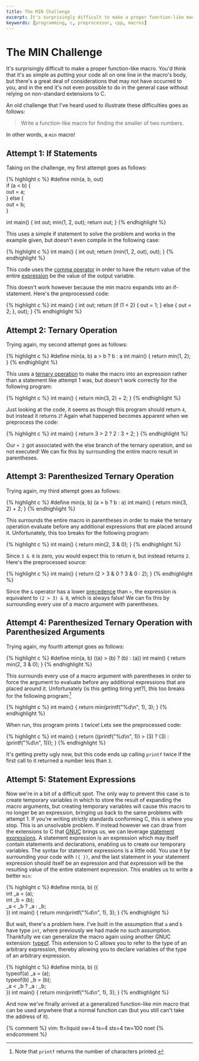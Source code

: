 ```yaml
---
title: The MIN Challenge
excerpt: It's surprisingly difficult to make a proper function-like macro.
keywords: [programming, c, preprocessor, cpp, macros]
---
```


# The MIN Challenge

It's surprisingly difficult to make a proper function-like macro. You'd think that it's as simple as
putting your code all on one line in the macro's body, but there's a great deal of considerations
that may not have occurred to you, and in the end it's not even possible to do in the general case
without relying on non-standard extensions to C.

An old challenge that I've heard used to illustrate these difficulties goes as follows:

> Write a function-like macro for finding the smaller of two numbers.

In other words, a `min` macro!

## Attempt 1: If Statements

Taking on the challenge, my first attempt goes as follows:

{% highlight c %}
#define min(a, b, out) \
	if (a < b) { \
		out = a; \
	} else { \
		out = b; \
	}

int main() {
	int out;
	min(1, 2, out);
	return out;
}
{% endhighlight %}

This uses a simple if statement to solve the problem and works in the example given, but doesn't
even compile in the following case:

{% highlight c %}
int main() {
	int out;
	return (min(1, 2, out), out);
}
{% endhighlight %}

This code uses the [comma operator][comma-oper] in order to have the return value of the entire
[expression][stmt-vs-expr] be the value of the output variable.

This doesn't work however because the min macro expands into an if-statement. Here's the
preprocessed code:

{% highlight c %}
int main() {
	int out;
	return (if (1 < 2) { out = 1; } else { out = 2; }, out);
}
{% endhighlight %}

## Attempt 2: Ternary Operation

Trying again, my second attempt goes as follows:

{% highlight c %}
#define min(a, b) a > b ? b : a
int main() {
	return min(1, 2);
}
{% endhighlight %}

This uses a [ternary operation][ternary-op] to make the macro into an expression rather than a
statement like attempt 1 was, but doesn't work correctly for the following program:

{% highlight c %}
int main() {
	return min(3, 2) + 2;
}
{% endhighlight %}

Just looking at the code, it seems as though this program should return `4`, but instead it returns
`2`! Again what happened becomes apparent when we preprocess the code:

{% highlight c %}
int main() {
	return 3 > 2 ? 2 : 3 + 2;
}
{% endhighlight %}

Our `+ 2` got associated with the else branch of the ternary operation, and so not executed! We can
fix this by surrounding the entire macro result in parentheses.

## Attempt 3: Parenthesized Ternary Operation

Trying again, my third attempt goes as follows:

{% highlight c %}
#define min(a, b) (a > b ? b : a)
int main() {
	return min(3, 2) + 2;
}
{% endhighlight %}

This surrounds the entire macro in parentheses in order to make the ternary operation evaluate
before any additional expressions that are placed around it. Unfortunately, this too breaks for the
following program:

{% highlight c %}
int main() {
	return min(2, 3 & 0);
}
{% endhighlight %}

Since `3 & 0` is zero, you would expect this to return `0`, but instead returns `2`. Here's the
preprocessed source:

{% highlight c %}
int main() {
	return (2 > 3 & 0 ? 3 & 0 : 2);
}
{% endhighlight %}

Since the `&` operator has a lower [precedence][c-oper-precedence] than `>`, the expression is
equivalent to `(2 > 3) & 0`, which is always false! We can fix this by surrounding every use of a
macro argument with parentheses.

## Attempt 4: Parenthesized Ternary Operation with Parenthesized Arguments

Trying again, my fourth attempt goes as follows:

{% highlight c %}
#define min(a, b) ((a) > (b) ? (b) : (a))
int main() {
	return min(2, 3 & 0);
}
{% endhighlight %}

This surrounds every use of a macro argument with parentheses in order to force the argument to
evaluate before any additional expressions that are placed around it. Unfortunately (is this getting
tiring yet?), this too breaks for the following program:[^1]

{% highlight c %}
int main() {
	return min(printf("%d\n", 1), 3);
}
{% endhighlight %}

When run, this program prints `1` twice! Lets see the preprocessed code:

{% highlight c %}
int main() {
	return ((printf("%d\n", 1)) > (3) ? (3) : (printf("%d\n", 1)));
}
{% endhighlight %}

It's getting pretty ugly now, but this code ends up calling `printf` twice if the first call to it
returned a number less than `3`.

## Attempt 5: Statement Expressions

Now we're in a bit of a difficult spot. The only way to prevent this case is to create temporary
variables in which to store the result of expanding the macro arguments, but creating temporary
variables will cause this macro to no longer be an expression, bringing us back to the same problems
with attempt 1. If you're writing strictly standards conforming C, this is where you stop. This is
an unsolvable problem. If instead however we can draw from the extensions to C that [GNUC] brings
us, we can leverage [statement expressions][stmt-exprs]. A statement expression is an expression
which may itself contain statements and declarations, enabling us to create our temporary variables.
The syntax for statement expressions is a little odd. You use it by surrounding your code with
`({ })`, and the last statement in your statement expression should itself be an expression and that
expression will be the resulting value of the entire statement expression. This enables us to write
a better `min`:

{% highlight c %}
#define min(a, b) ({ \
	int _a = (a); \
	int _b = (b); \
	_a < _b ? _a : _b; \
})
int main() {
	return min(printf("%d\n", 1), 3);
}
{% endhighlight %}

But wait, there's a problem here. I've built in the assumption that `a` and `b` have type `int`,
where previously we had made no such assumption. Thankfully we can generalize the macro again using
another GNUC extension: [typeof]. This extension to C allows you to refer to the type of an
arbitrary expression, thereby allowing you to declare variables of the type of an arbitrary
expression.

{% highlight c %}
#define min(a, b) ({ \
	typeof(a) _a = (a); \
	typeof(b) _b = (b); \
	_a < _b ? _a : _b; \
})
int main() {
	return min(printf("%d\n", 1), 3);
}
{% endhighlight %}

And now we've finally arrived at a generalized function-like min macro that can be used anywhere
that a normal function can (but you still can't take the address of it).

[^1]: Note that `printf` returns the number of characters printed.

[ternary-op]: http://en.wikipedia.org/wiki/%3F: "Ternary Operation"
[comma-oper]: http://en.wikipedia.org/wiki/Comma_operator "Comma Operator"
[stmt-vs-expr]: http://lambda-the-ultimate.org/node/1044 "Expressions vs Statements"
[c-oper-precedence]: http://en.wikipedia.org/wiki/Operators_in_C_and_C%2B%2B#Operator_precedence "C Operator Precedence"
[GNUC]: https://gcc.gnu.org/onlinedocs/gcc/C-Extensions.html "Extensions to the C Language Family"
[stmt-exprs]: https://gcc.gnu.org/onlinedocs/gcc/Statement-Exprs.html#Statement-Exprs "Statements and Declarations in Expressions"
[typeof]: https://gcc.gnu.org/onlinedocs/gcc/Typeof.html#Typeof "Typeof"

{% comment %}
vim: ft=liquid sw=4 ts=4 sts=4 tw=100 noet
{% endcomment %}
